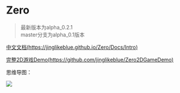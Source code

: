 # Zero

>最新版本为alpha_0.2.1  
>master分支为alpha_0.1版本

[中文文档(https://jinglikeblue.github.io/Zero/Docs/Intro)](https://jinglikeblue.github.io/Zero/Docs/Intro)

[完整2D游戏Demo(https://github.com/jinglikeblue/Zero2DGameDemo)](https://github.com/jinglikeblue/Zero2DGameDemo)

思维导图：

![](https://upload-images.jianshu.io/upload_images/9825434-5b2cbadb82d86890.png?imageMogr2/auto-orient/strip%7CimageView2/2/w/1000/format/webp)

